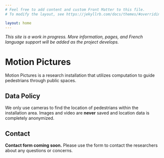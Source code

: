 ```yaml
---
# Feel free to add content and custom Front Matter to this file.
# To modify the layout, see https://jekyllrb.com/docs/themes/#overriding-theme-defaults

layout: home
---
```


*This site is a work in progress. More information, pages, and French language support will be added as the project develops.*

# Motion Pictures
Motion Pictures is a research installation that utilizes computation to guide pedestrians through public spaces.

## Data Policy
We only use cameras to find the location of pedestrians within the installation area. Images and video are **never** saved and location data is completely anonymized.

## Contact
**Contact form coming soon.** Please use the form to contact the researchers about any questions or concerns.
